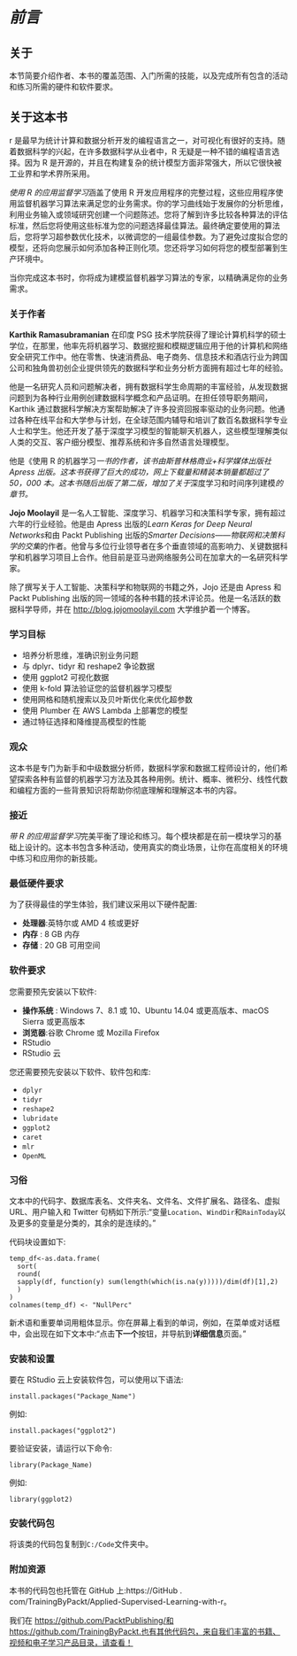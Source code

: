 

# *前言*

## 关于

本节简要介绍作者、本书的覆盖范围、入门所需的技能，以及完成所有包含的活动和练习所需的硬件和软件要求。

## 关于这本书

r 是最早为统计计算和数据分析开发的编程语言之一，对可视化有很好的支持。随着数据科学的兴起，在许多数据科学从业者中，R 无疑是一种不错的编程语言选择。因为 R 是开源的，并且在构建复杂的统计模型方面非常强大，所以它很快被工业界和学术界所采用。

*使用 R 的应用监督学习*涵盖了使用 R 开发应用程序的完整过程，这些应用程序使用监督机器学习算法来满足您的业务需求。你的学习曲线始于发展你的分析思维，利用业务输入或领域研究创建一个问题陈述。您将了解到许多比较各种算法的评估标准，然后您将使用这些标准为您的问题选择最佳算法。最终确定要使用的算法后，您将学习超参数优化技术，以微调您的一组最佳参数。为了避免过度拟合您的模型，还将向您展示如何添加各种正则化项。您还将学习如何将您的模型部署到生产环境中。

当你完成这本书时，你将成为建模监督机器学习算法的专家，以精确满足你的业务需求。

### 关于作者

**Karthik Ramasubramanian** 在印度 PSG 技术学院获得了理论计算机科学的硕士学位，在那里，他率先将机器学习、数据挖掘和模糊逻辑应用于他的计算机和网络安全研究工作中。他在零售、快速消费品、电子商务、信息技术和酒店行业为跨国公司和独角兽初创企业提供领先的数据科学和业务分析方面拥有超过七年的经验。

他是一名研究人员和问题解决者，拥有数据科学生命周期的丰富经验，从发现数据问题到为各种行业用例创建数据科学概念和产品证明。在担任领导职务期间，Karthik 通过数据科学解决方案帮助解决了许多投资回报率驱动的业务问题。他通过各种在线平台和大学参与计划，在全球范围内辅导和培训了数百名数据科学专业人士和学生。他还开发了基于深度学习模型的智能聊天机器人，这些模型理解类似人类的交互、客户细分模型、推荐系统和许多自然语言处理模型。

他是《使用 R 的机器学习*一书的作者，该书由斯普林格商业+科学媒体出版社 Apress 出版。这本书获得了巨大的成功，网上下载量和精装本销量都超过了 50，000 本。这本书随后出版了第二版，增加了关于*深度学习和时间序列建模*的章节。*

**Jojo Moolayil** 是一名人工智能、深度学习、机器学习和决策科学专家，拥有超过六年的行业经验。他是由 Apress 出版的*Learn Keras for Deep Neural Networks*和由 Packt Publishing 出版的*Smarter Decisions——物联网和决策科学的交集*的作者。他曾与多位行业领导者在多个垂直领域的高影响力、关键数据科学和机器学习项目上合作。他目前是亚马逊网络服务公司在加拿大的一名研究科学家。

除了撰写关于人工智能、决策科学和物联网的书籍之外，Jojo 还是由 Apress 和 Packt Publishing 出版的同一领域的各种书籍的技术评论员。他是一名活跃的数据科学导师，并在 http://blog.jojomoolayil.com 大学维护着一个博客。

### 学习目标

*   培养分析思维，准确识别业务问题
*   与 dplyr、tidyr 和 reshape2 争论数据
*   使用 ggplot2 可视化数据
*   使用 k-fold 算法验证您的监督机器学习模型
*   使用网格和随机搜索以及贝叶斯优化来优化超参数
*   使用 Plumber 在 AWS Lambda 上部署您的模型
*   通过特征选择和降维提高模型的性能

### 观众

这本书是专门为新手和中级数据分析师，数据科学家和数据工程师设计的，他们希望探索各种有监督的机器学习方法及其各种用例。统计、概率、微积分、线性代数和编程方面的一些背景知识将帮助你彻底理解和理解这本书的内容。

### 接近

*带 R 的应用监督学习*完美平衡了理论和练习。每个模块都是在前一模块学习的基础上设计的。这本书包含多种活动，使用真实的商业场景，让你在高度相关的环境中练习和应用你的新技能。

### 最低硬件要求

为了获得最佳的学生体验，我们建议采用以下硬件配置:

*   **处理器**:英特尔或 AMD 4 核或更好
*   **内存** : 8 GB 内存
*   **存储** : 20 GB 可用空间

### 软件要求

您需要预先安装以下软件:

*   **操作系统** : Windows 7、8.1 或 10、Ubuntu 14.04 或更高版本、macOS Sierra 或更高版本
*   **浏览器**:谷歌 Chrome 或 Mozilla Firefox
*   RStudio
*   RStudio 云

您还需要预先安装以下软件、软件包和库:

*   `dplyr`
*   `tidyr`
*   `reshape2`
*   `lubridate`
*   `ggplot2`
*   `caret`
*   `mlr`
*   `OpenML`

### 习俗

文本中的代码字、数据库表名、文件夹名、文件名、文件扩展名、路径名、虚拟 URL、用户输入和 Twitter 句柄如下所示:“变量`Location`、`WindDir`和`RainToday`以及更多的变量是分类的，其余的是连续的。”

代码块设置如下:

```
temp_df<-as.data.frame(
  sort(
  round(
  sapply(df, function(y) sum(length(which(is.na(y)))))/dim(df)[1],2)
  )
)
colnames(temp_df) <- "NullPerc"
```

新术语和重要单词用粗体显示。你在屏幕上看到的单词，例如，在菜单或对话框中，会出现在如下文本中:“点击**下一个**按钮，并导航到**详细信息**页面。”

### 安装和设置

要在 RStudio 云上安装软件包，可以使用以下语法:

```
install.packages("Package_Name")
```

例如:

```
install.packages("ggplot2")
```

要验证安装，请运行以下命令:

```
library(Package_Name)
```

例如:

```
library(ggplot2)
```

### 安装代码包

将该类的代码包复制到`C:/Code`文件夹中。

### 附加资源

本书的代码包也托管在 GitHub 上:https://GitHub . com/TrainingByPackt/Applied-Supervised-Learning-with-r。

我们在 https://github.com/PacktPublishing/和 https://github.com/TrainingByPackt.也有其他代码包，来自我们丰富的书籍、视频和电子学习产品目录，请查看！
